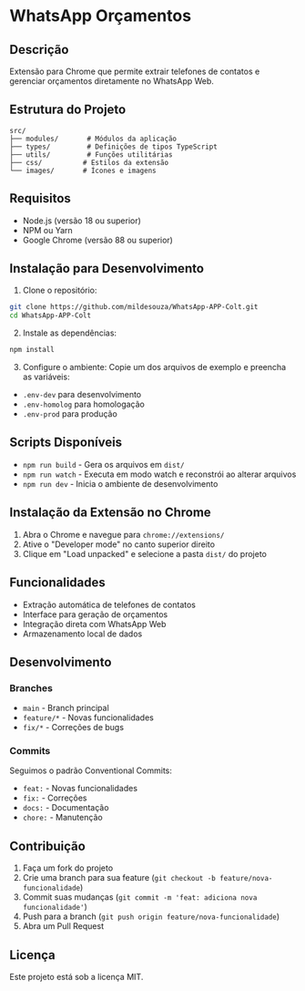 # WhatsApp Orçamentos

## Descrição
Extensão para Chrome que permite extrair telefones de contatos e gerenciar orçamentos diretamente no WhatsApp Web.

## Estrutura do Projeto
```
src/
├── modules/       # Módulos da aplicação
├── types/         # Definições de tipos TypeScript
├── utils/         # Funções utilitárias
├── css/          # Estilos da extensão
└── images/       # Ícones e imagens
```

## Requisitos
- Node.js (versão 18 ou superior)
- NPM ou Yarn
- Google Chrome (versão 88 ou superior)

## Instalação para Desenvolvimento

1. Clone o repositório:
```bash
git clone https://github.com/mildesouza/WhatsApp-APP-Colt.git
cd WhatsApp-APP-Colt
```

2. Instale as dependências:
```bash
npm install
```

3. Configure o ambiente:
Copie um dos arquivos de exemplo e preencha as variáveis:
- `.env-dev` para desenvolvimento
- `.env-homolog` para homologação
- `.env-prod` para produção

## Scripts Disponíveis

- `npm run build` - Gera os arquivos em `dist/`
- `npm run watch` - Executa em modo watch e reconstrói ao alterar arquivos
- `npm run dev` - Inicia o ambiente de desenvolvimento

## Instalação da Extensão no Chrome

1. Abra o Chrome e navegue para `chrome://extensions/`
2. Ative o "Developer mode" no canto superior direito
3. Clique em "Load unpacked" e selecione a pasta `dist/` do projeto

## Funcionalidades

- Extração automática de telefones de contatos
- Interface para geração de orçamentos
- Integração direta com WhatsApp Web
- Armazenamento local de dados

## Desenvolvimento

### Branches
- `main` - Branch principal
- `feature/*` - Novas funcionalidades
- `fix/*` - Correções de bugs

### Commits
Seguimos o padrão Conventional Commits:
- `feat:` - Novas funcionalidades
- `fix:` - Correções
- `docs:` - Documentação
- `chore:` - Manutenção

## Contribuição
1. Faça um fork do projeto
2. Crie uma branch para sua feature (`git checkout -b feature/nova-funcionalidade`)
3. Commit suas mudanças (`git commit -m 'feat: adiciona nova funcionalidade'`)
4. Push para a branch (`git push origin feature/nova-funcionalidade`)
5. Abra um Pull Request

## Licença
Este projeto está sob a licença MIT.

